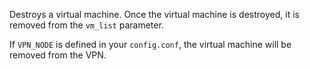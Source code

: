 Destroys a virtual machine. Once the virtual machine is destroyed, it is removed from the `vm_list` parameter.

If `VPN_NODE` is defined in your `config.conf`, the virtual machine will be removed from the VPN.
